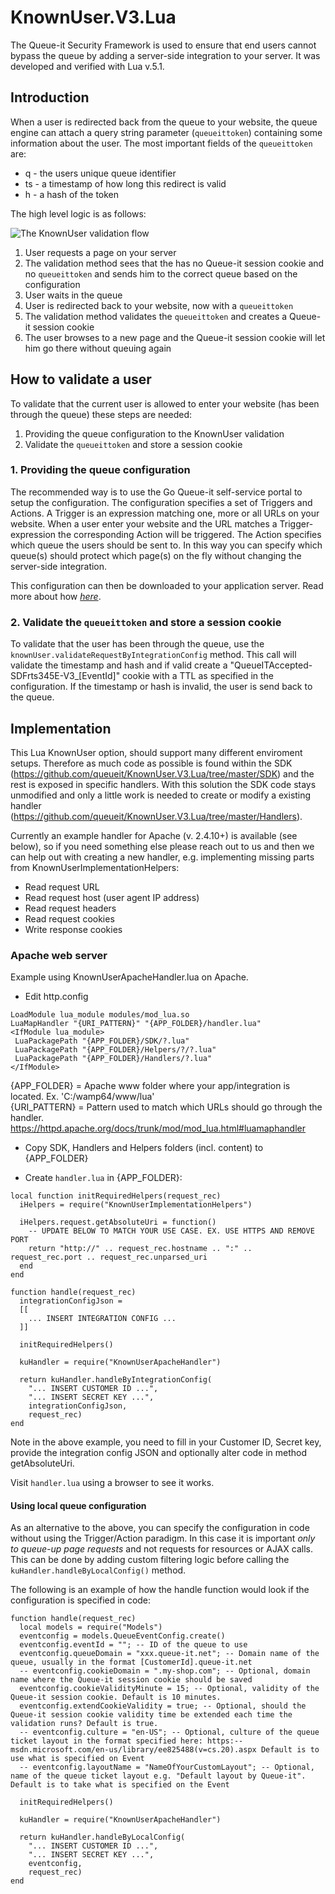 # KnownUser.V3.Lua
The Queue-it Security Framework is used to ensure that end users cannot bypass the queue by adding a server-side integration to your server. It was developed and verified with Lua v.5.1.

## Introduction
When a user is redirected back from the queue to your website, the queue engine can attach a query string parameter (`queueittoken`) containing some information about the user. 
The most important fields of the `queueittoken` are:

 - q - the users unique queue identifier
 - ts - a timestamp of how long this redirect is valid
 - h - a hash of the token


The high level logic is as follows:

![The KnownUser validation flow](https://github.com/queueit/KnownUser.V3.Lua/blob/master/Documentation/KnownUserFlow.png)

 1. User requests a page on your server
 2. The validation method sees that the has no Queue-it session cookie and no `queueittoken` and sends him to the correct queue based on the configuration
 3. User waits in the queue
 4. User is redirected back to your website, now with a `queueittoken`
 5. The validation method validates the `queueittoken` and creates a Queue-it session cookie
 6. The user browses to a new page and the Queue-it session cookie will let him go there without queuing again

## How to validate a user
To validate that the current user is allowed to enter your website (has been through the queue) these steps are needed:

 1. Providing the queue configuration to the KnownUser validation
 2. Validate the `queueittoken` and store a session cookie


### 1. Providing the queue configuration
The recommended way is to use the Go Queue-it self-service portal to setup the configuration. 
The configuration specifies a set of Triggers and Actions. A Trigger is an expression matching one, more or all URLs on your website. 
When a user enter your website and the URL matches a Trigger-expression the corresponding Action will be triggered. 
The Action specifies which queue the users should be sent to. 
In this way you can specify which queue(s) should protect which page(s) on the fly without changing the server-side integration.

This configuration can then be downloaded to your application server. 
Read more about how *[here](https://github.com/queueit/KnownUser.V3.Lua/tree/master/Documentation)*.  

### 2. Validate the `queueittoken` and store a session cookie
To validate that the user has been through the queue, use the `knownUser.validateRequestByIntegrationConfig` method. 
This call will validate the timestamp and hash and if valid create a "QueueITAccepted-SDFrts345E-V3_[EventId]" cookie with a TTL as specified in the configuration.
If the timestamp or hash is invalid, the user is send back to the queue.

## Implementation

This Lua KnownUser option, should support many different enviroment setups.
Therefore as much code as possible is found within the SDK (https://github.com/queueit/KnownUser.V3.Lua/tree/master/SDK) and the rest is exposed in specific handlers. With this solution the SDK code stays unmodified and only a little work is needed to create or modify a existing handler (https://github.com/queueit/KnownUser.V3.Lua/tree/master/Handlers).

Currently an example handler for Apache (v. 2.4.10+) is available (see below), so if you need something else please reach out to us and then we can help out with creating a new handler, e.g. implementing missing parts from KnownUserImplementationHelpers:
- Read request URL 
- Read request host (user agent IP address)
- Read request headers
- Read request cookies
- Write response cookies

### Apache web server
Example using KnownUserApacheHandler.lua on Apache.

- Edit http.config
```
LoadModule lua_module modules/mod_lua.so
LuaMapHandler "{URI_PATTERN}" "{APP_FOLDER}/handler.lua"
<IfModule lua_module>
 LuaPackagePath "{APP_FOLDER}/SDK/?.lua"
 LuaPackagePath "{APP_FOLDER}/Helpers/?/?.lua"
 LuaPackagePath "{APP_FOLDER}/Handlers/?.lua"
</IfModule>
```
{APP_FOLDER} = Apache www folder where your app/integration is located. Ex. 'C:/wamp64/www/lua'  
{URI_PATTERN} = Pattern used to match which URLs should go through the handler.   https://httpd.apache.org/docs/trunk/mod/mod_lua.html#luamaphandler

- Copy SDK, Handlers and Helpers folders (incl. content) to {APP_FOLDER}

- Create `handler.lua` in {APP_FOLDER}:
```
local function initRequiredHelpers(request_rec)
  iHelpers = require("KnownUserImplementationHelpers")

  iHelpers.request.getAbsoluteUri = function()	
    -- UPDATE BELOW TO MATCH YOUR USE CASE. EX. USE HTTPS AND REMOVE PORT
    return "http://" .. request_rec.hostname .. ":" .. request_rec.port .. request_rec.unparsed_uri
  end  
end

function handle(request_rec)
  integrationConfigJson = 
  [[
    ... INSERT INTEGRATION CONFIG ...
  ]]
	
  initRequiredHelpers()

  kuHandler = require("KnownUserApacheHandler")
	
  return kuHandler.handleByIntegrationConfig(
    "... INSERT CUSTOMER ID ...", 
    "... INSERT SECRET KEY ...", 
    integrationConfigJson, 
    request_rec)
end
```
Note in the above example, you need to fill in your Customer ID, Secret key, provide the integration config JSON and optionally alter code in method getAbsoluteUri.

Visit `handler.lua` using a browser to see it works.

#### Using local queue configuration
As an alternative to the above, you can specify the configuration in code without using the Trigger/Action paradigm. 
In this case it is important *only to queue-up page requests* and not requests for resources or AJAX calls. 
This can be done by adding custom filtering logic before calling the `kuHandler.handleByLocalConfig()` method. 

The following is an example of how the handle function would look if the configuration is specified in code:

```
function handle(request_rec)
  local models = require("Models")
  eventconfig = models.QueueEventConfig.create()
  eventconfig.eventId = ""; -- ID of the queue to use
  eventconfig.queueDomain = "xxx.queue-it.net"; -- Domain name of the queue, usually in the format [CustomerId].queue-it.net
  -- eventconfig.cookieDomain = ".my-shop.com"; -- Optional, domain name where the Queue-it session cookie should be saved
  eventconfig.cookieValidityMinute = 15; -- Optional, validity of the Queue-it session cookie. Default is 10 minutes.
  eventconfig.extendCookieValidity = true; -- Optional, should the Queue-it session cookie validity time be extended each time the validation runs? Default is true.
  -- eventconfig.culture = "en-US"; -- Optional, culture of the queue ticket layout in the format specified here: https:-- msdn.microsoft.com/en-us/library/ee825488(v=cs.20).aspx Default is to use what is specified on Event
  -- eventconfig.layoutName = "NameOfYourCustomLayout"; -- Optional, name of the queue ticket layout e.g. "Default layout by Queue-it". Default is to take what is specified on the Event

  initRequiredHelpers()

  kuHandler = require("KnownUserApacheHandler")
	
  return kuHandler.handleByLocalConfig(
    "... INSERT CUSTOMER ID ...", 
    "... INSERT SECRET KEY ...", 
    eventconfig, 
    request_rec)
end
```
